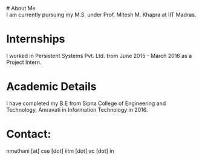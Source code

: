 <head>
<title> Nitesh Methani </title>

</head>
# About Me
<div style = "text-align: justify"> I am currently pursuing my M.S. under Prof. Mitesh M. Khapra at IIT Madras.
</div>

# Internships
I worked in Persistent Systems Pvt. Ltd. from June 2015 - March 2016 as a Project Intern.

# Academic Details
I have completed my B.E from Sipna College of Engineering and Technology, Amravati in Information Technology in 2016.

# Contact:


nmethani [at] cse [dot] iitm [dot] ac [dot] in
